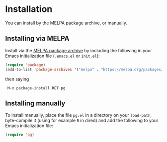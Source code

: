 # Installation

You can install by the MELPA package archive, or manually.

## Installing via MELPA

Install via the [MELPA package archive](https://melpa.org/partials/getting-started.html) by
including the following in your Emacs initialization file (`.emacs.el` or `init.el`):

```lisp
(require 'package)
(add-to-list 'package-archives '("melpa" . "https://melpa.org/packages/") t)
```

then saying 

     M-x package-install RET pg


## Installing manually

To install manually, place the file `pg.el` in a directory on your `load-path`, byte-compile it
(using for example `B` in dired) and add the following to your Emacs initialization file:

```lisp
(require 'pg)
```

